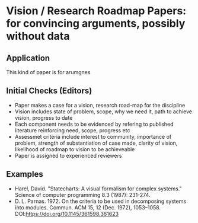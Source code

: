 # Vision / Research Roadmap  Papers: for convincing arguments, possibly without data

## Application 

This kind of paper is for arumgnes
## Initial Checks (Editors)

- Paper makes a case for a vision, research road-map for the discipline
- Vision includes state of problem, scope, why we need it, path to achieve vision, progress to date
- Each component needs to be evidenced by refering to published literature reinforcing need, scope, progress etc
- Assessmet criteria include interest to community, importance of problem, strength of substantiation of case made, clarity of vision, likelihood of roadmap to vision to be achieveable
- Paper is assigned to experienced reviewers


## Examples

- Harel, David. "Statecharts: A visual formalism for complex systems." Science of computer programming 8.3 (1987): 231-274.
- D. L. Parnas. 1972. On the criteria to be used in decomposing systems into modules. Commun. ACM 15, 12 (Dec. 1972), 1053–1058. DOI:https://doi.org/10.1145/361598.361623


